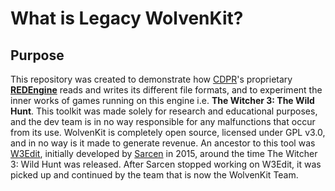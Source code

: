 # What is Legacy WolvenKit?

## Purpose

This repository was created to demonstrate how [CDPR](https://en.wikipedia.org/wiki/CD\_Projekt)'s proprietary [**REDEngine**](https://en.wikipedia.org/wiki/CD\_Projekt#REDengine) reads and writes its different file formats, and to experiment the inner works of games running on this engine i.e. **The Witcher 3: The Wild Hunt**. This toolkit was made solely for research and educational purposes, and the dev team is in no way responsible for any malfunctions that occur from its use. WolvenKit is completely open source, licensed under GPL v3.0, and in no way is it made to generate revenue. An ancestor to this tool was [W3Edit](https://drive.google.com/file/d/0B3axqSlhNHOOYmpkWk83TXRkZmM/view), initially developed by [Sarcen](http://forums.cdprojektred.com/forum/en/the-witcher-series/the-witcher-3-wild-hunt/mod-discussions/58758-mod-editor) in 2015, around the time The Witcher 3: Wild Hunt was released. After Sarcen stopped working on W3Edit, it was picked up and continued by the team that is now the WolvenKit Team.
